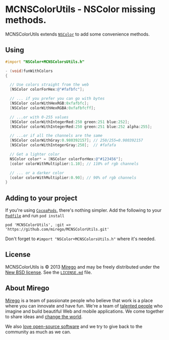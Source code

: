 # MCNSColorUtils - NSColor missing methods.

MCNSColorUtils extends [`NSColor`](https://developer.apple.com/library/mac/documentation/Cocoa/Reference/ApplicationKit/Classes/NSColor_Class/Reference/Reference.html)
to add some convenience methods.

## Using

```objective-c
#import "NSColor+MCNSColorsUtils.h"

- (void)funWithColors
{

  // Use colors straight from the web
  [NSColor colorForHex:@"#fafbfc"];

  // ... if you prefer you can go with bytes
  [NSColor colorWithHexRGB:0xfafbfc];
  [NSColor colorWithHexRGBA:0xfafbfcff];

  // ...or with 0-255 values
  [NSColor colorWithIntegerRed:250 green:251 blue:252];
  [NSColor colorWithIntegerRed:250 green:251 blue:252 alpha:255];

  // ...or if all the channels are the same
  [NSColor colorWithGray:0.980392157]; // 250/255=0.980392157
  [NSColor colorWithIntegerGray:250];  // #fafafa

  // Get a lighter color
  NSColor color* = [NSColor colorForHex:@"#123456"];
  [color colorWithMultiplier:1.10]; // 110% of rgb channels

  // ... or a darker color
  [color colorWithMultiplier:0.90]; // 90% of rgb channels
}
```


## Adding to your project

If you're using [`CocoaPods`](http://cocoapods.org/), there's nothing simpler.
Add the following to your [`Podfile`](http://docs.cocoapods.org/podfile.html)
and run `pod install`

```
pod 'MCNSColorUtils', :git => 'https://github.com/mirego/MCNSColorUtils.git'
```

Don't forget to `#import "NSColor+MCNSColorsUtils.h"` where it's needed.


## License

MCNSColorUtils is © 2013 [Mirego](http://www.mirego.com) and may be freely
distributed under the [New BSD license](http://opensource.org/licenses/BSD-3-Clause).
See the [`LICENSE.md`](https://github.com/mirego/MCNSColorUtils/blob/master/LICENSE.md) file.

## About Mirego

[Mirego](http://mirego.com) is a team of passionate people who believe that work is a place where you can innovate and have fun. We're a team of [talented people](http://life.mirego.com) who imagine and build beautiful Web and mobile applications. We come together to share ideas and [change the world](http://mirego.org).

We also [love open-source software](http://open.mirego.com) and we try to give back to the community as much as we can.
